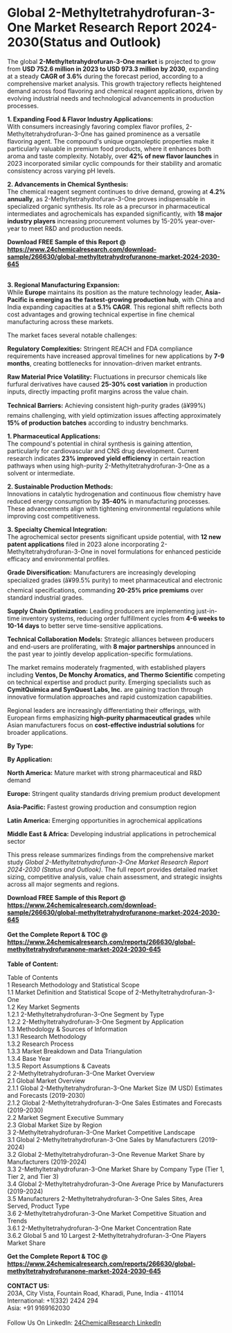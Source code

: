<h1>Global 2-Methyltetrahydrofuran-3-One Market Research Report 2024-2030(Status and Outlook)</h1><p>The global <strong>2-Methyltetrahydrofuran-3-One market</strong> is projected to grow from <strong>USD 752.6 million in 2023 to USD 973.3 million by 2030</strong>, expanding at a steady <strong>CAGR of 3.6%</strong> during the forecast period, according to a comprehensive market analysis. This growth trajectory reflects heightened demand across food flavoring and chemical reagent applications, driven by evolving industrial needs and technological advancements in production processes.</p><p><strong>1. Expanding Food &amp; Flavor Industry Applications:</strong><br>
With consumers increasingly favoring complex flavor profiles, 2-Methyltetrahydrofuran-3-One has gained prominence as a versatile flavoring agent. The compound's unique organoleptic properties make it particularly valuable in premium food products, where it enhances both aroma and taste complexity. Notably, over <strong>42% of new flavor launches</strong> in 2023 incorporated similar cyclic compounds for their stability and aromatic consistency across varying pH levels.</p><p><strong>2. Advancements in Chemical Synthesis:</strong><br>
The chemical reagent segment continues to drive demand, growing at <strong>4.2% annually</strong>, as 2-Methyltetrahydrofuran-3-One proves indispensable in specialized organic synthesis. Its role as a precursor in pharmaceutical intermediates and agrochemicals has expanded significantly, with <strong>18 major industry players</strong> increasing procurement volumes by 15-20% year-over-year to meet R&amp;D and production needs.</p><div><b>Download FREE Sample of this Report @ 
            <a href="https://www.24chemicalresearch.com/download-sample/266630/global-methyltetrahydrofuranone-market-2024-2030-645">
            https://www.24chemicalresearch.com/download-sample/266630/global-methyltetrahydrofuranone-market-2024-2030-645</a></b></div><br><p><strong>3. Regional Manufacturing Expansion:</strong><br>
While <strong>Europe</strong> maintains its position as the mature technology leader, <strong>Asia-Pacific is emerging as the fastest-growing production hub</strong>, with China and India expanding capacities at a <strong>5.1% CAGR</strong>. This regional shift reflects both cost advantages and growing technical expertise in fine chemical manufacturing across these markets.</p><p>The market faces several notable challenges:</p><p><strong>Regulatory Complexities:</strong> Stringent REACH and FDA compliance requirements have increased approval timelines for new applications by <strong>7-9 months</strong>, creating bottlenecks for innovation-driven market entrants.</p><p><strong>Raw Material Price Volatility:</strong> Fluctuations in precursor chemicals like furfural derivatives have caused <strong>25-30% cost variation</strong> in production inputs, directly impacting profit margins across the value chain.</p><p><strong>Technical Barriers:</strong> Achieving consistent high-purity grades (â¥99%) remains challenging, with yield optimization issues affecting approximately <strong>15% of production batches</strong> according to industry benchmarks.</p><p><strong>1. Pharmaceutical Applications:</strong><br>
The compound's potential in chiral synthesis is gaining attention, particularly for cardiovascular and CNS drug development. Current research indicates <strong>23% improved yield efficiency</strong> in certain reaction pathways when using high-purity 2-Methyltetrahydrofuran-3-One as a solvent or intermediate.</p><p><strong>2. Sustainable Production Methods:</strong><br>
Innovations in catalytic hydrogenation and continuous flow chemistry have reduced energy consumption by <strong>35-40%</strong> in manufacturing processes. These advancements align with tightening environmental regulations while improving cost competitiveness.</p><p><strong>3. Specialty Chemical Integration:</strong><br>
The agrochemical sector presents significant upside potential, with <strong>12 new patent applications</strong> filed in 2023 alone incorporating 2-Methyltetrahydrofuran-3-One in novel formulations for enhanced pesticide efficacy and environmental profiles.</p><p><strong>Grade Diversification:</strong> Manufacturers are increasingly developing specialized grades (â¥99.5% purity) to meet pharmaceutical and electronic chemical specifications, commanding <strong>20-25% price premiums</strong> over standard industrial grades.</p><p><strong>Supply Chain Optimization:</strong> Leading producers are implementing just-in-time inventory systems, reducing order fulfillment cycles from <strong>4-6 weeks to 10-14 days</strong> to better serve time-sensitive applications.</p><p><strong>Technical Collaboration Models:</strong> Strategic alliances between producers and end-users are proliferating, with <strong>8 major partnerships</strong> announced in the past year to jointly develop application-specific formulations.</p><p>The market remains moderately fragmented, with established players including <strong>Ventos, De Monchy Aromatics, and Thermo Scientific</strong> competing on technical expertise and product purity. Emerging specialists such as <strong>CymitQuimica and SynQuest Labs, Inc.</strong> are gaining traction through innovative formulation approaches and rapid customization capabilities.</p><p>Regional leaders are increasingly differentiating their offerings, with European firms emphasizing <strong>high-purity pharmaceutical grades</strong> while Asian manufacturers focus on <strong>cost-effective industrial solutions</strong> for broader applications.</p><p><strong>By Type:</strong></p><p><strong>By Application:</strong></p><p><strong>North America:</strong> Mature market with strong pharmaceutical and R&amp;D demand</p><p><strong>Europe:</strong> Stringent quality standards driving premium product development</p><p><strong>Asia-Pacific:</strong> Fastest growing production and consumption region</p><p><strong>Latin America:</strong> Emerging opportunities in agrochemical applications</p><p><strong>Middle East &amp; Africa:</strong> Developing industrial applications in petrochemical sector</p><p>This press release summarizes findings from the comprehensive market study <em>Global 2-Methyltetrahydrofuran-3-One Market Research Report 2024-2030 (Status and Outlook)</em>. The full report provides detailed market sizing, competitive analysis, value chain assessment, and strategic insights across all major segments and regions.</p><div><b>Download FREE Sample of this Report @ 
            <a href="https://www.24chemicalresearch.com/download-sample/266630/global-methyltetrahydrofuranone-market-2024-2030-645">
            https://www.24chemicalresearch.com/download-sample/266630/global-methyltetrahydrofuranone-market-2024-2030-645</a></b></div><br><div><b>Get the Complete Report & TOC @ 
            <a href="https://www.24chemicalresearch.com/reports/266630/global-methyltetrahydrofuranone-market-2024-2030-645">
            https://www.24chemicalresearch.com/reports/266630/global-methyltetrahydrofuranone-market-2024-2030-645</a></b></div><br>
            <b>Table of Content:</b><p>Table of Contents<br />
1 Research Methodology and Statistical Scope<br />
1.1 Market Definition and Statistical Scope of 2-Methyltetrahydrofuran-3-One<br />
1.2 Key Market Segments<br />
1.2.1 2-Methyltetrahydrofuran-3-One Segment by Type<br />
1.2.2 2-Methyltetrahydrofuran-3-One Segment by Application<br />
1.3 Methodology & Sources of Information<br />
1.3.1 Research Methodology<br />
1.3.2 Research Process<br />
1.3.3 Market Breakdown and Data Triangulation<br />
1.3.4 Base Year<br />
1.3.5 Report Assumptions & Caveats<br />
2 2-Methyltetrahydrofuran-3-One Market Overview<br />
2.1 Global Market Overview<br />
2.1.1 Global 2-Methyltetrahydrofuran-3-One Market Size (M USD) Estimates and Forecasts (2019-2030)<br />
2.1.2 Global 2-Methyltetrahydrofuran-3-One Sales Estimates and Forecasts (2019-2030)<br />
2.2 Market Segment Executive Summary<br />
2.3 Global Market Size by Region<br />
3 2-Methyltetrahydrofuran-3-One Market Competitive Landscape<br />
3.1 Global 2-Methyltetrahydrofuran-3-One Sales by Manufacturers (2019-2024)<br />
3.2 Global 2-Methyltetrahydrofuran-3-One Revenue Market Share by Manufacturers (2019-2024)<br />
3.3 2-Methyltetrahydrofuran-3-One Market Share by Company Type (Tier 1, Tier 2, and Tier 3)<br />
3.4 Global 2-Methyltetrahydrofuran-3-One Average Price by Manufacturers (2019-2024)<br />
3.5 Manufacturers 2-Methyltetrahydrofuran-3-One Sales Sites, Area Served, Product Type<br />
3.6 2-Methyltetrahydrofuran-3-One Market Competitive Situation and Trends<br />
3.6.1 2-Methyltetrahydrofuran-3-One Market Concentration Rate<br />
3.6.2 Global 5 and 10 Largest 2-Methyltetrahydrofuran-3-One Players Market Share </p><div><b>Get the Complete Report & TOC @ 
            <a href="https://www.24chemicalresearch.com/reports/266630/global-methyltetrahydrofuranone-market-2024-2030-645">
            https://www.24chemicalresearch.com/reports/266630/global-methyltetrahydrofuranone-market-2024-2030-645</a></b></div><br><b>CONTACT US:</b><br>
            203A, City Vista, Fountain Road, Kharadi, Pune, India - 411014<br>
            International: +1(332) 2424 294<br>
            Asia: +91 9169162030 <br><br>
            Follow Us On LinkedIn: <a href="https://www.linkedin.com/company/24chemicalresearch/">24ChemicalResearch LinkedIn</a>